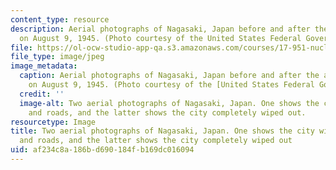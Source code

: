 ```yaml
---
content_type: resource
description: Aerial photographs of Nagasaki, Japan before and after the atomic bombing
  on August 9, 1945. (Photo courtesy of the United States Federal Government.)
file: https://ol-ocw-studio-app-qa.s3.amazonaws.com/courses/17-951-nuclear-weapons-in-international-politics-past-present-and-future-spring-2009/af234c8a186bd690184fb169dc016094_17-951S09-th.jpg
file_type: image/jpeg
image_metadata:
  caption: Aerial photographs of Nagasaki, Japan before and after the atomic bombing
    on August 9, 1945. (Photo courtesy of the [United States Federal Government](http://en.wikipedia.org/wiki/File:Nagasaki_1945_-_Before_and_after_%28adjusted%29.jpg).)
  credit: ''
  image-alt: Two aerial photographs of Nagasaki, Japan. One shows the city with buildings
    and roads, and the latter shows the city completely wiped out.
resourcetype: Image
title: Two aerial photographs of Nagasaki, Japan. One shows the city with buildings
  and roads, and the latter shows the city completely wiped out
uid: af234c8a-186b-d690-184f-b169dc016094
---
```

